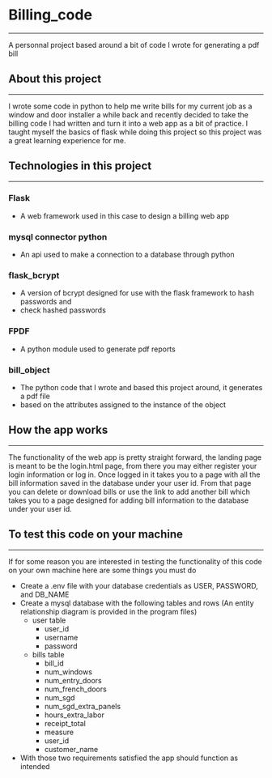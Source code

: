 # Billing_code
---
A personnal project based around a bit of code I wrote for generating a pdf bill

## About this project
---
I wrote some code in python to help me write bills for my current job as a window and door installer
a while back and recently decided to take the billing code I had written and turn it into a web app
as a bit of practice. I taught myself the basics of flask while doing this project so this project 
was a great learning experience for me.

## Technologies in this project
---
### Flask 
- A web framework used in this case to design a billing web app
 
### mysql connector python 
- An api used to make a connection to a database through python

### flask_bcrypt 
- A version of bcrypt designed for use with the flask framework to hash passwords and
- check hashed passwords

### FPDF 
- A python module used to generate pdf reports

### bill_object
- The python code that I wrote and based this project around, it generates a pdf file
- based on the attributes assigned to the instance of the object

## How the app works
---
The functionality of the web app is pretty straight forward, the landing page is meant to be the
login.html page, from there you may either register your login information or log in. Once logged
in it takes you to a page with all the bill information saved in the database under your user id.
From that page you can delete or download bills or use the link to add another bill which takes 
you to a page designed for adding bill information to the database under your user id.

## To test this code on your machine
---
If for some reason you are interested in testing the functionality of this code on your own machine
here are some things you must do
- Create a .env file with your database credentials as USER, PASSWORD, and DB_NAME
- Create a mysql database with the following tables and rows (An entity relationship diagram is provided in the program files)
    - user table
        -  user_id
        -  username
        -  password
    - bills table
        -  bill_id
        -  num_windows
        -  num_entry_doors
        -  num_french_doors
        -  num_sgd
        -  num_sgd_extra_panels
        -  hours_extra_labor
        -  receipt_total
        -  measure
        -  user_id
        -  customer_name
- With those two requirements satisfied the app should function as intended
